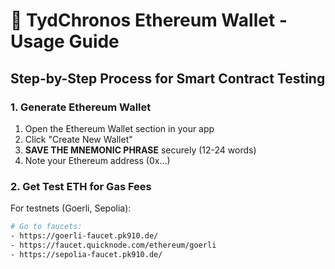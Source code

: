# 🦊 TydChronos Ethereum Wallet - Usage Guide

## Step-by-Step Process for Smart Contract Testing

### 1. Generate Ethereum Wallet
1. Open the Ethereum Wallet section in your app
2. Click "Create New Wallet"
3. **SAVE THE MNEMONIC PHRASE** securely (12-24 words)
4. Note your Ethereum address (0x...)

### 2. Get Test ETH for Gas Fees
For testnets (Goerli, Sepolia):
```bash
# Go to faucets:
- https://goerli-faucet.pk910.de/
- https://faucet.quicknode.com/ethereum/goerli
- https://sepolia-faucet.pk910.de/
